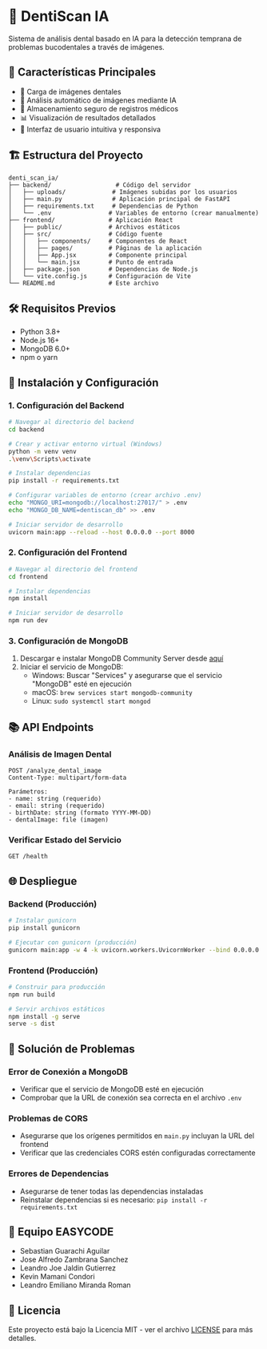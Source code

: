 # 🦷 DentiScan IA

Sistema de análisis dental basado en IA para la detección temprana de problemas bucodentales a través de imágenes.

## 🚀 Características Principales

- 📸 Carga de imágenes dentales
- 🤖 Análisis automático de imágenes mediante IA
- 💾 Almacenamiento seguro de registros médicos
- 📊 Visualización de resultados detallados
- 🔄 Interfaz de usuario intuitiva y responsiva

## 🏗️ Estructura del Proyecto

```
denti_scan_ia/
├── backend/                  # Código del servidor
│   ├── uploads/             # Imágenes subidas por los usuarios
│   ├── main.py              # Aplicación principal de FastAPI
│   ├── requirements.txt     # Dependencias de Python
│   └── .env                # Variables de entorno (crear manualmente)
├── frontend/               # Aplicación React
│   ├── public/             # Archivos estáticos
│   ├── src/                # Código fuente
│   │   ├── components/     # Componentes de React
│   │   ├── pages/          # Páginas de la aplicación
│   │   ├── App.jsx         # Componente principal
│   │   └── main.jsx        # Punto de entrada
│   ├── package.json        # Dependencias de Node.js
│   └── vite.config.js      # Configuración de Vite
└── README.md               # Este archivo
```

## 🛠️ Requisitos Previos

- Python 3.8+
- Node.js 16+
- MongoDB 6.0+
- npm o yarn

## 🚀 Instalación y Configuración

### 1. Configuración del Backend

```bash
# Navegar al directorio del backend
cd backend

# Crear y activar entorno virtual (Windows)
python -m venv venv
.\venv\Scripts\activate

# Instalar dependencias
pip install -r requirements.txt

# Configurar variables de entorno (crear archivo .env)
echo "MONGO_URI=mongodb://localhost:27017/" > .env
echo "MONGO_DB_NAME=dentiscan_db" >> .env

# Iniciar servidor de desarrollo
uvicorn main:app --reload --host 0.0.0.0 --port 8000
```

### 2. Configuración del Frontend

```bash
# Navegar al directorio del frontend
cd frontend

# Instalar dependencias
npm install

# Iniciar servidor de desarrollo
npm run dev
```

### 3. Configuración de MongoDB

1. Descargar e instalar MongoDB Community Server desde [aquí](https://www.mongodb.com/try/download/community)
2. Iniciar el servicio de MongoDB:
   - Windows: Buscar "Services" y asegurarse que el servicio "MongoDB" esté en ejecución
   - macOS: `brew services start mongodb-community`
   - Linux: `sudo systemctl start mongod`

## 📚 API Endpoints

### Análisis de Imagen Dental
```
POST /analyze_dental_image
Content-Type: multipart/form-data

Parámetros:
- name: string (requerido)
- email: string (requerido)
- birthDate: string (formato YYYY-MM-DD)
- dentalImage: file (imagen)
```

### Verificar Estado del Servicio
```
GET /health
```

## 🌐 Despliegue

### Backend (Producción)
```bash
# Instalar gunicorn
pip install gunicorn

# Ejecutar con gunicorn (producción)
gunicorn main:app -w 4 -k uvicorn.workers.UvicornWorker --bind 0.0.0.0:8000
```

### Frontend (Producción)
```bash
# Construir para producción
npm run build

# Servir archivos estáticos
npm install -g serve
serve -s dist
```

## 🐛 Solución de Problemas

### Error de Conexión a MongoDB
- Verificar que el servicio de MongoDB esté en ejecución
- Comprobar que la URL de conexión sea correcta en el archivo `.env`

### Problemas de CORS
- Asegurarse que los orígenes permitidos en `main.py` incluyan la URL del frontend
- Verificar que las credenciales CORS estén configuradas correctamente

### Errores de Dependencias
- Asegurarse de tener todas las dependencias instaladas
- Reinstalar dependencias si es necesario: `pip install -r requirements.txt`

## 🤝 Equipo EASYCODE

* Sebastian Guarachi Aguilar
* Jose Alfredo Zambrana Sanchez
* Leandro Joe Jaldin Gutierrez
* Kevin Mamani Condori
* Leandro Emiliano Miranda Roman

## 📄 Licencia

Este proyecto está bajo la Licencia MIT - ver el archivo [LICENSE](LICENSE) para más detalles.

